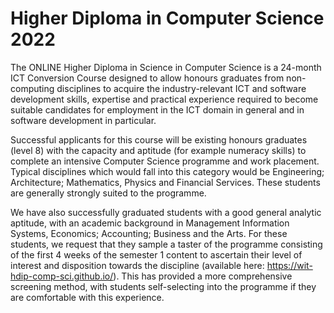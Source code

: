 # Higher Diploma in Computer Science 2022
 
 The ONLINE Higher Diploma in Science in Computer Science is a 24-month ICT Conversion Course designed to allow honours graduates from non-computing disciplines to acquire the industry-relevant ICT and software development skills, expertise and practical experience required to become suitable candidates for employment in the ICT domain in general and in software development in particular. 

 Successful applicants for this course will be existing honours graduates (level 8) with the capacity and aptitude (for example numeracy skills) to complete an intensive Computer Science programme and work placement. Typical disciplines which would fall into this category would be Engineering; Architecture; Mathematics, Physics and Financial Services. These students are generally strongly suited to the programme.

We have also successfully graduated students with a good general analytic aptitude, with an academic background in Management Information Systems, Economics; Accounting; Business and the Arts. For these students, we request that they sample a taster of the programme consisting of the first 4 weeks of the semester 1 content to ascertain their level of interest and disposition towards the discipline (available here: https://wit-hdip-comp-sci.github.io/). This has provided a more comprehensive screening method, with students self-selecting into the programme if they are comfortable with this experience.